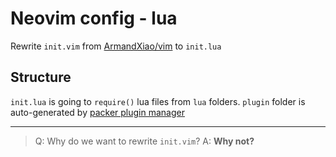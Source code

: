 # Neovim config - lua

Rewrite `init.vim` from [ArmandXiao/vim](https://github.com/ArmandXiao/vim) to `init.lua`

## Structure
`init.lua` is going to `require()` lua files from `lua` folders.
`plugin` folder is auto-generated by [packer plugin manager](https://github.com/wbthomason/packer.nvim)

---

> Q: Why do we want to rewrite `init.vim`?
> A: **Why not?**
